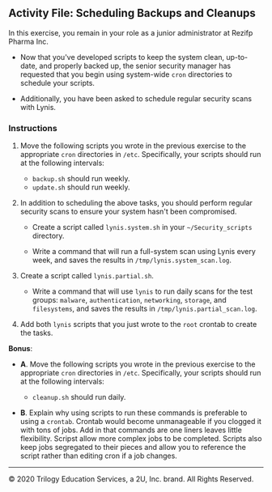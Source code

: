 
## Activity File: Scheduling Backups and Cleanups

In this exercise, you remain in your role as a junior administrator at Rezifp Pharma Inc. 

- Now that you've developed scripts to keep the system clean, up-to-date, and properly backed up, the senior security manager has requested that you begin using system-wide `cron` directories to schedule your scripts. 

- Additionally, you have been asked to schedule regular security scans with Lynis.

### Instructions

1.  Move the following scripts you wrote in the previous exercise to the appropriate `cron` directories in `/etc`. Specifically, your scripts should run at the following intervals:

    - `backup.sh` should run weekly.
    - `update.sh` should run weekly.

2. In addition to scheduling the above tasks, you should perform regular security scans to ensure your system hasn't been compromised. 

    - Create a script called `lynis.system.sh` in your `~/Security_scripts` directory. 

    - Write a command that will run a full-system scan using Lynis every week, and saves the results in `/tmp/lynis.system_scan.log`.

3. Create a script called `lynis.partial.sh`. 

    - Write a command that will use `lynis` to run daily scans for the test groups: `malware`, `authentication`, `networking`, `storage`, and `filesystems`, and saves the results in `/tmp/lynis.partial_scan.log`.

4. Add both `lynis` scripts that you just wrote to the `root` crontab to create the tasks.

**Bonus**: 
 
 - **A**.  Move the following scripts you wrote in the previous exercise to the appropriate `cron` directories in `/etc`. Specifically, your scripts should run at the following intervals:

    - `cleanup.sh` should run daily.

 - **B**. Explain why using scripts to run these commands is preferable to using a `crontab`.
Crontab would become unmanageable if you clogged it with tons of jobs. Add in that commands are one liners leaves little flexibility. Scripst allow more complex jobs to be completed. Scripts also keep jobs segregated to their pieces and allow you to reference the script rather than editing cron if a job changes.



---
© 2020 Trilogy Education Services, a 2U, Inc. brand. All Rights Reserved.  